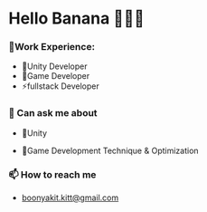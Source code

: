 # Hello Banana 🍌👋🍌
### 🌱Work Experience:

+ 🍌Unity Developer
+ 🍌Game Developer
+ ⚡fullstack Developer

### 💬 Can ask me about

+ 🍌Unity
- 🍌Game Development Technique & Optimization

### 📫 How to reach me

* boonyakit.kitt@gmail.com




<!--
**janjao937/janjao937** is a ✨ _special_ ✨ repository because its `README.md` (this file) appears on your GitHub profile.

Here are some ideas to get you started:

- 🔭 I’m currently working on ...
- 🌱 I’m currently learning ...
- 👯 I’m looking to collaborate on ...
- 🤔 I’m looking for help with ...
- 💬 Ask me about ...
- 📫 How to reach me: ...
- 😄 Pronouns: ...
- ⚡ Fun fact: ...
-->
